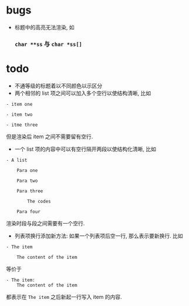 # bugs

- 标题中的高亮无法渲染, 如

    ### `char **ss` 与 `char *ss[]`

# todo

- 不通等级的标题着以不同颜色以示区分
- 两个相邻的 list 项之间可以加入多个空行以使结构清晰, 比如

```
- item one

- item two

- itme three
```

但是渲染后 item 之间不需要留有空行.

- 一个 list 项的内容中可以有空行隔开两段以使结构化清晰, 比如

```
- A list

    Para one

    Para two

    Para three

        The codes

    Para four
```

渲染时段与段之间需要有一个空行.

- 列表项换行添加新方法: 如果一个列表项后空一行, 那么表示要新换行.
比如

```
- The item

    The content of the item
```

等价于

```
- The item:
    The content of the item
```

都表示在 `The item` 之后新起一行写入 item 的内容.
